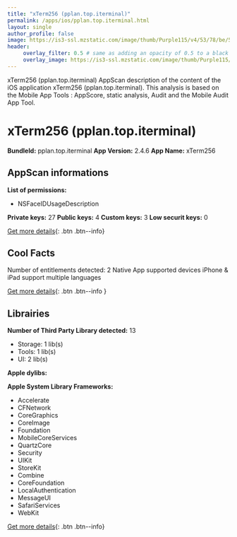 ```yaml
---
title: "xTerm256 (pplan.top.iterminal)"
permalink: /apps/ios/pplan.top.iterminal.html
layout: single
author_profile: false
image: https://is3-ssl.mzstatic.com/image/thumb/Purple115/v4/53/78/be/5378bef3-976d-9832-8560-3779484b0f3d/AppIcon-0-1x_U007emarketing-0-7-0-85-220.png/512x512bb.jpg
header: 
     overlay_filter: 0.5 # same as adding an opacity of 0.5 to a black background
     overlay_image: https://is3-ssl.mzstatic.com/image/thumb/Purple115/v4/53/78/be/5378bef3-976d-9832-8560-3779484b0f3d/AppIcon-0-1x_U007emarketing-0-7-0-85-220.png/512x512bb.jpg
---
```

xTerm256 (pplan.top.iterminal) AppScan description of the content of the iOS application xTerm256 (pplan.top.iterminal). This analysis is based on the Mobile App Tools : AppScore, static analysis, Audit and the Mobile Audit App Tool.

# xTerm256 (pplan.top.iterminal)

**BundleId:** pplan.top.iterminal
**App Version:** 2.4.6
**App Name:** xTerm256


## AppScan informations 

**List of permissions:** 
- NSFaceIDUsageDescription
  
  
**Private keys:** 27
**Public keys:** 4
**Custom keys:** 3
**Low securit keys:** 0
  
[Get more details](/pricing.html){: .btn .btn--info}

## Cool Facts

Number of entitlements detected: 2
Native App
supported devices iPhone & iPad
support multiple languages
  
[Get more details](/pricing.html){: .btn .btn--info }

## Librairies 
**Number of Third Party Library detected:** 13
- Storage: 1 lib(s)
- Tools: 1 lib(s)
- UI: 2 lib(s)


**Apple dylibs:**


**Apple System Library Frameworks:**
- Accelerate
- CFNetwork
- CoreGraphics
- CoreImage
- Foundation
- MobileCoreServices
- QuartzCore
- Security
- UIKit
- StoreKit
- Combine
- CoreFoundation
- LocalAuthentication
- MessageUI
- SafariServices
- WebKit


  
[Get more details](/pricing.html){: .btn .btn--info}

